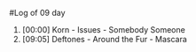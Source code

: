 #Log of 09 day

1. [00:00] Korn - Issues - Somebody Someone
1. [09:05] Deftones - Around the Fur - Mascara

